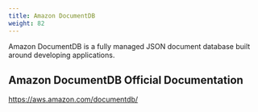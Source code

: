 ```yaml
---
title: Amazon DocumentDB
weight: 82
---
```


Amazon DocumentDB is a fully managed JSON document database built around developing applications.

## Amazon DocumentDB Official Documentation

https://aws.amazon.com/documentdb/

